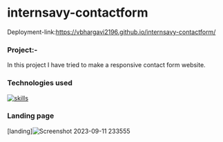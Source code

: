 # internsavy-contactform
Deployment-link:https://vbhargavi2196.github.io/internsavy-contactform/
### Project:-
In this project I have tried to make a responsive contact form website.
### Technologies used
[![skills](https://skillicons.dev/icons?i=html,css)](https://skillicons.dev)
### Landing page
[landing]![Screenshot 2023-09-11 233555](https://github.com/vbhargavi2196/internsavy-contactforn/assets/142672582/80c3b8e4-1b1d-45a4-922e-5e2c00cf7672)

